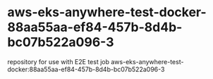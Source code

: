 # aws-eks-anywhere-test-docker-88aa55aa-ef84-457b-8d4b-bc07b522a096-3
repository for use with E2E test job aws-eks-anywhere-test-docker:88aa55aa-ef84-457b-8d4b-bc07b522a096-3
